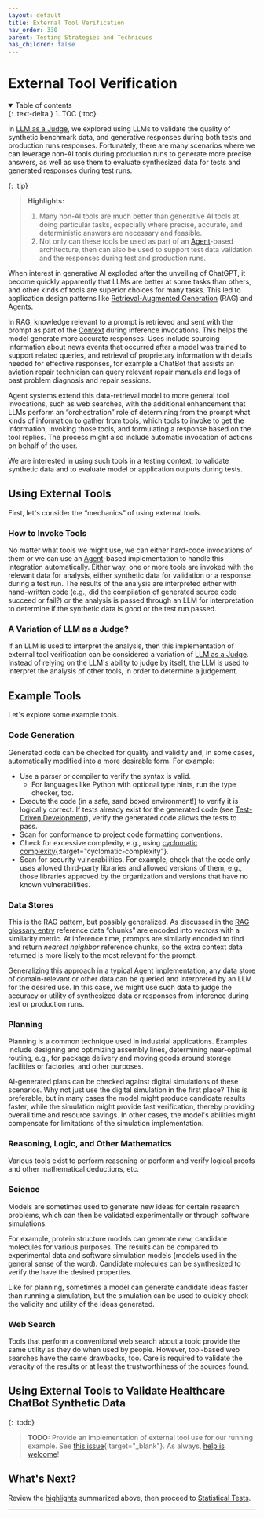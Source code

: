 ```yaml
---
layout: default
title: External Tool Verification
nav_order: 330
parent: Testing Strategies and Techniques
has_children: false
---
```


# External Tool Verification

<details open markdown="block">
  <summary>
    Table of contents
  </summary>
  {: .text-delta }
1. TOC
{:toc}
</details>

In [LLM as a Judge]({{site.baseurl}}/testing-strategies/llm-as-a-judge/), we explored using LLMs to validate the quality of synthetic benchmark data, and generative responses during both tests and production runs responses. Fortunately, there are many scenarios where we can leverage non-AI tools during production runs to generate more precise answers, as well as use them to evaluate synthesized data for tests and generated responses during test runs. 

<a id="highlights"></a>

{: .tip}
> **Highlights:**
>
> 1. Many non-AI tools are much better than generative AI tools at doing particular tasks, especially where precise, accurate, and deterministic answers are necessary and feasible.
> 2. Not only can these tools be used as part of an [Agent]({{site.glossaryurl}}/#agent)-based architecture, then can also be used to support test data validation and the responses during test and production runs.

When interest in generative AI exploded after the unveiling of ChatGPT, it become quickly apparently that LLMs are better at some tasks than others, and other kinds of tools are superior choices for many tasks. This led to application design patterns like [Retrieval-Augmented Generation]({{site.glossaryurl}}/#retrieval-augmented-generation) (RAG) and [Agents]({{site.glossaryurl}}/#agent). 

In RAG, knowledge relevant to a prompt is retrieved and sent with the prompt as part of the [Context]({{site.glossaryurl}}/#context) during inference invocations. This helps the model generate more accurate responses. Uses include sourcing information about news events that occurred after a model was trained to support related queries, and retrieval of proprietary information with details needed for effective responses, for example a ChatBot that assists an aviation repair technician can query relevant repair manuals and logs of past problem diagnosis and repair sessions.

Agent systems extend this data-retrieval model to more general tool invocations, such as web searches, with the additional enhancement that LLMs perform an &ldquo;orchestration&rdquo; role of determining from the prompt what kinds of information to gather from tools, which tools to invoke to get the information, invoking those tools, and formulating a response based on the tool replies. The process might also include automatic invocation of actions on behalf of the user.

We are interested in using such tools in a testing context, to validate synthetic data and to evaluate model or application outputs during tests.

## Using External Tools

First, let's consider the &ldquo;mechanics&rdquo; of using external tools.

### How to Invoke Tools

No matter what tools we might use, we can either hard-code invocations of them or we can use an [Agent]({{site.glossaryurl}}/#agent)-based implementation to handle this integration automatically. Either way, one or more tools are invoked with the relevant data for analysis, either synthetic data for validation or a response during a test run. The results of the analysis are interpreted either with hand-written code (e.g., did the compilation of generated source code succeed or fail?) or the analysis is passed through an LLM for interpretation to determine if the synthetic data is good or the test run passed. 

### A Variation of LLM as a Judge?

If an LLM is used to interpret the analysis, then this implementation of external tool verification can be considered a variation of [LLM as a Judge]({{site.baseurl}}/testing-strategies/llm-as-a-judge/). Instead of relying on the LLM's ability to judge by itself, the LLM is used to interpret the analysis of other tools, in order to determine a judgement.

## Example Tools

Let's explore some example tools.

### Code Generation

Generated code can be checked for quality and validity and, in some cases, automatically modified into a more desirable form. For example:

* Use a parser or compiler to verify the syntax is valid.
  * For languages like Python with optional type hints, run the type checker, too.
* Execute the code (in a safe, sand boxed environment!) to verify it is logically correct. If tests already exist for the generated code (see [Test-Driven Development]({{site.glossaryurl}}/#test-driven-development)), verify the generated code allows the tests to pass.
* Scan for conformance to project code formatting conventions.
* Check for excessive complexity, e.g., using [cyclomatic complexity](https://en.wikipedia.org/wiki/Cyclomatic_complexity){:target="cyclomatic-complexity"}.
* Scan for security vulnerabilities. For example, check that the code only uses allowed third-party libraries and allowed versions of them, e.g., those libraries approved by the organization and versions that have no known vulnerabilities.

### Data Stores

This is the RAG pattern, but possibly generalized. As discussed in the [RAG glossary entry]({{site.glossaryurl}}/#retrieval-augmented-generation) reference data &ldquo;chunks&rdquo; are encoded into _vectors_ with a similarity metric. At inference time, prompts are similarly encoded to find and return _nearest neighbor_ reference chunks, so the extra context data returned is more likely to the most relevant for the prompt.

Generalizing this approach in a typical [Agent]({{site.glossaryurl}}/#agent) implementation, any data store of domain-relevant or other data can be queried and interpreted by an LLM for the desired use. In this case, we might use such data to judge the accuracy or utility of synthesized data or responses from inference during test or production runs.

### Planning

Planning is a common technique used in industrial applications. Examples include designing and optimizing assembly lines, determining near-optimal routing, e.g., for package delivery and moving goods around storage facilities or factories, and other purposes.

AI-generated plans can be checked against digital simulations of these scenarios. Why not just use the digital simulation in the first place? This is preferable, but in many cases the model might produce candidate results faster, while the simulation might provide fast verification, thereby providing overall time and resource savings. In other cases, the model's abilities might compensate for limitations of the simulation implementation.

### Reasoning, Logic, and Other Mathematics

Various tools exist to perform reasoning or perform and verify logical proofs and other mathematical deductions, etc.

### Science

Models are sometimes used to generate new ideas for certain research problems, which can then be validated experimentally or through software simulations.

For example, protein structure models can generate new, candidate molecules for various purposes. The results can be compared to experimental data and software simulation models (models used in the general sense of the word). Candidate molecules can be synthesized to verify the have the desired properties.

Like for planning, sometimes a model can generate candidate ideas faster than running a simulation, but the simulation can be used to quickly check the validity and utility of the ideas generated.

### Web Search

Tools that perform a conventional web search about a topic provide the same utility as they do when used by people. However, tool-based web searches have the same drawbacks, too. Care is required to validate the veracity of the results or at least the trustworthiness of the sources found. 

## Using External Tools to Validate Healthcare ChatBot Synthetic Data

{: .todo}
> **TODO:** Provide an implementation of external tool use for our running example. See [this issue](https://github.com/The-AI-Alliance/ai-application-testing/issues/24){:target="_blank"}. As always, [help is welcome]({{site.baseurl}}/contributing)!


## What's Next?

Review the [highlights](#highlights) summarized above, then proceed to [Statistical Tests]({{site.baseurl}}/testing-strategies/statistical-tests/).

---
